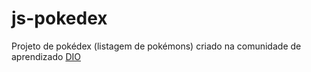 # js-pokedex
Projeto de pokédex (listagem de pokémons) criado na comunidade de aprendizado [DIO](https://www.dio.me/)
